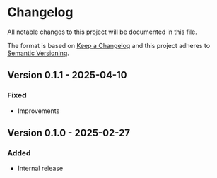 # Changelog

All notable changes to this project will be documented in this file.

The format is based on [Keep a Changelog](http://keepachangelog.com/en/1.0.0/)
and this project adheres to [Semantic Versioning](http://semver.org/spec/v2.0.0.html).

## Version 0.1.1 - 2025-04-10

### Fixed

- Improvements

## Version 0.1.0 - 2025-02-27

### Added

- Internal release
